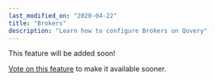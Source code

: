 ```yaml
---
last_modified_on: "2020-04-22"
title: "Brokers"
description: "Learn how to configure Brokers on Qovery"
---
```

This feature will be added soon!

[Vote on this feature][urls.qovery_roadmap] to make it available sooner.


[urls.qovery_roadmap]: https://roadmap.qovery.com/
